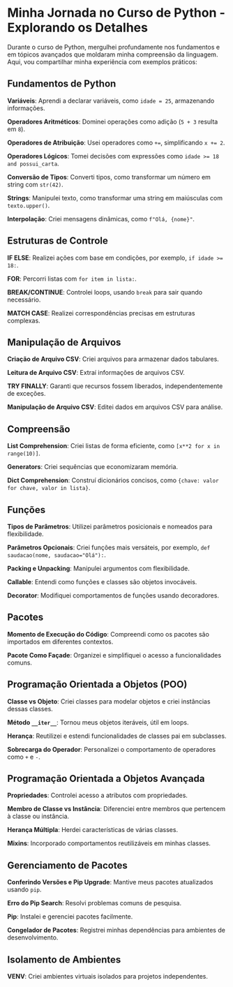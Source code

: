# Minha Jornada no Curso de Python - Explorando os Detalhes

Durante o curso de Python, mergulhei profundamente nos fundamentos e em tópicos avançados que moldaram minha compreensão da linguagem. Aqui, vou compartilhar minha experiência com exemplos práticos:

## Fundamentos de Python

**Variáveis**: Aprendi a declarar variáveis, como `idade = 25`, armazenando informações.

**Operadores Aritméticos**: Dominei operações como adição (`5 + 3` resulta em `8`).

**Operadores de Atribuição**: Usei operadores como `+=`, simplificando `x += 2`.

**Operadores Lógicos**: Tomei decisões com expressões como `idade >= 18 and possui_carta`.

**Conversão de Tipos**: Converti tipos, como transformar um número em string com `str(42)`.

**Strings**: Manipulei texto, como transformar uma string em maiúsculas com `texto.upper()`.

**Interpolação**: Criei mensagens dinâmicas, como `f"Olá, {nome}"`.

## Estruturas de Controle

**IF ELSE**: Realizei ações com base em condições, por exemplo, `if idade >= 18:`.

**FOR**: Percorri listas com `for item in lista:`.

**BREAK/CONTINUE**: Controlei loops, usando `break` para sair quando necessário.

**MATCH CASE**: Realizei correspondências precisas em estruturas complexas.

## Manipulação de Arquivos

**Criação de Arquivo CSV**: Criei arquivos para armazenar dados tabulares.

**Leitura de Arquivo CSV**: Extraí informações de arquivos CSV.

**TRY FINALLY**: Garanti que recursos fossem liberados, independentemente de exceções.

**Manipulação de Arquivo CSV**: Editei dados em arquivos CSV para análise.

## Compreensão

**List Comprehension**: Criei listas de forma eficiente, como `[x**2 for x in range(10)]`.

**Generators**: Criei sequências que economizaram memória.

**Dict Comprehension**: Construí dicionários concisos, como `{chave: valor for chave, valor in lista}`.

## Funções

**Tipos de Parâmetros**: Utilizei parâmetros posicionais e nomeados para flexibilidade.

**Parâmetros Opcionais**: Criei funções mais versáteis, por exemplo, `def saudacao(nome, saudacao="Olá"):`.

**Packing e Unpacking**: Manipulei argumentos com flexibilidade.

**Callable**: Entendi como funções e classes são objetos invocáveis.

**Decorator**: Modifiquei comportamentos de funções usando decoradores.

## Pacotes

**Momento de Execução do Código**: Compreendi como os pacotes são importados em diferentes contextos.

**Pacote Como Façade**: Organizei e simplifiquei o acesso a funcionalidades comuns.

## Programação Orientada a Objetos (POO)

**Classe vs Objeto**: Criei classes para modelar objetos e criei instâncias dessas classes.

**Método `__iter__`**: Tornou meus objetos iteráveis, útil em loops.

**Herança**: Reutilizei e estendi funcionalidades de classes pai em subclasses.

**Sobrecarga do Operador**: Personalizei o comportamento de operadores como `+` e `-`.

## Programação Orientada a Objetos Avançada

**Propriedades**: Controlei acesso a atributos com propriedades.

**Membro de Classe vs Instância**: Diferenciei entre membros que pertencem à classe ou instância.

**Herança Múltipla**: Herdei características de várias classes.

**Mixins**: Incorporado comportamentos reutilizáveis em minhas classes.

## Gerenciamento de Pacotes

**Conferindo Versões e Pip Upgrade**: Mantive meus pacotes atualizados usando `pip`.

**Erro do Pip Search**: Resolvi problemas comuns de pesquisa.

**Pip**: Instalei e gerenciei pacotes facilmente.

**Congelador de Pacotes**: Registrei minhas dependências para ambientes de desenvolvimento.

## Isolamento de Ambientes

**VENV**: Criei ambientes virtuais isolados para projetos independentes.
